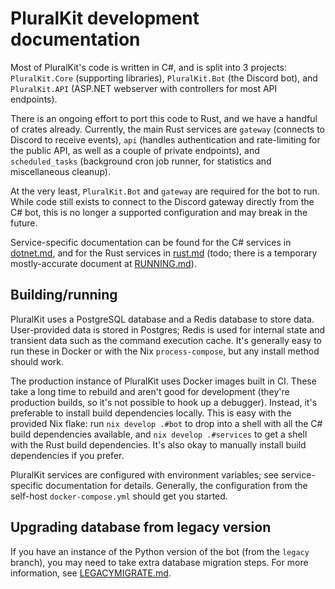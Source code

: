 # PluralKit development documentation

Most of PluralKit's code is written in C#, and is split into 3 projects: `PluralKit.Core` (supporting libraries), `PluralKit.Bot` (the Discord bot), and `PluralKit.API` (ASP.NET webserver with controllers for most API endpoints).

There is an ongoing effort to port this code to Rust, and we have a handful of crates already. Currently, the main Rust services are `gateway` (connects to Discord to receive events), `api` (handles authentication and rate-limiting for the public API, as well as a couple of private endpoints), and `scheduled_tasks` (background cron job runner, for statistics and miscellaneous cleanup).

At the very least, `PluralKit.Bot` and `gateway` are required for the bot to run. While code still exists to connect to the Discord gateway directly from the C# bot, this is no longer a supported configuration and may break in the future.

Service-specific documentation can be found for the C# services in [dotnet.md](./dotnet.md), and for the Rust services in [rust.md](./rust.md) (todo; there is a temporary mostly-accurate document at [RUNNING.md](./RUNNING.md)).

## Building/running

PluralKit uses a PostgreSQL database and a Redis database to store data. User-provided data is stored in Postgres; Redis is used for internal state and transient data such as the command execution cache. It's generally easy to run these in Docker or with the Nix `process-compose`, but any install method should work.

The production instance of PluralKit uses Docker images built in CI. These take a long time to rebuild and aren't good for development (they're production builds, so it's not possible to hook up a debugger). Instead, it's preferable to install build dependencies locally. This is easy with the provided Nix flake: run `nix develop .#bot` to drop into a shell with all the C# build dependencies available, and `nix develop .#services` to get a shell with the Rust build dependencies. It's also okay to manually install build dependencies if you prefer.

PluralKit services are configured with environment variables; see service-specific documentation for details. Generally, the configuration from the self-host `docker-compose.yml` should get you started.

## Upgrading database from legacy version
If you have an instance of the Python version of the bot (from the `legacy` branch), you may need to take extra database migration steps.
For more information, see [LEGACYMIGRATE.md](./LEGACYMIGRATE.md).
